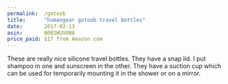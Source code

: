 ```yaml
---
permalink:  /gotoob
title:      "humangear gotoob travel bottles"
date:       2017-02-13
asin:       B002WUVOBA
price_paid: $17 from Amazon.com
---
```


These are really nice silicone travel bottles. They have a snap lid. I put
shampoo in one and sunscreen in the other. They have a suction cup which can be
used for temporarily mounting it in the shower or on a mirror.
